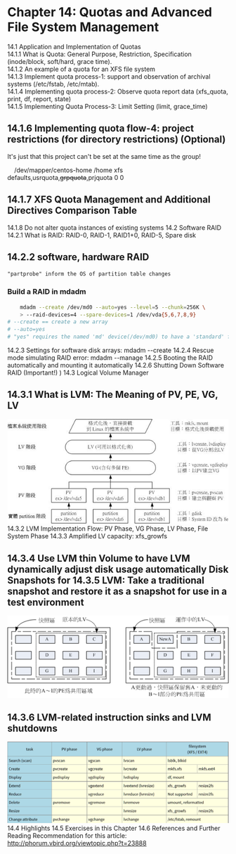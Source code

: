 # Chapter 14: Quotas and Advanced File System Management
14.1 Application and Implementation of Quotas  
14.1.1 What is Quota: General Purpose, Restriction, Specification (inode/block, soft/hard, grace time).  
14.1.2 An example of a quota for an XFS file system  
14.1.3 Implement quota process-1: support and   observation of archival systems (/etc/fstab, /etc/mtab).  
14.1.4 Implementing quota process-2: Observe quota report data (xfs_quota, print, df, report, state)  
14.1.5 Implementing Quota Process-3: Limit Setting (limit, grace_time)  
## 14.1.6 Implementing quota flow-4: project restrictions (for directory restrictions) (Optional)

It's just that this project can't be set at the same time as the group!   

&nbsp;&nbsp;&nbsp;&nbsp;/dev/mapper/centos-home /home xfs  defaults,usrquota,~~grpquota~~,prjquota  0 0   

## 14.1.7 XFS Quota Management and Additional Directives Comparison Table
14.1.8 Do not alter quota instances of existing systems
14.2 Software RAID
14.2.1 What is RAID: RAID-0, RAID-1, RAID1+0, RAID-5, Spare disk
## 14.2.2 software, hardware RAID
    "partprobe" inform the OS of partition table changes
### Build a RAID in mdadm
```bash
    mdadm --create /dev/md0 --auto=yes --level=5 --chunk=256K \
    > --raid-devices=4 --spare-devices=1 /dev/vda{5,6,7,8,9}
# --create == create a new array
# --auto=yes
# "yes" requires the named 'md' device(/dev/md0) to have a 'standard' format, and the type and minor number will be determined from this.

```
14.2.3 Settings for software disk arrays: mdadm --create
14.2.4 Rescue mode simulating RAID error: mdadm --manage
14.2.5 Booting the RAID automatically and mounting it automatically
14.2.6 Shutting Down Software RAID (Important!) )
14.3 Logical Volume Manager
## 14.3.1 What is LVM: The Meaning of PV, PE, VG, LV
![The implementation process icon for each LVM component](Picture/centos7_lvm.jpg)
14.3.2 LVM Implementation Flow: PV Phase, VG Phase, LV Phase, File System Phase
14.3.3 Amplified LV capacity: xfs_growfs
## 14.3.4 Use LVM thin Volume to have LVM dynamically adjust disk usage automatically Disk Snapshots for 14.3.5 LVM: Take a traditional snapshot and restore it as a snapshot for use in a test environment
![Backup diagram of the LVM snapshot area](Picture/snapshot.gif)
## 14.3.6 LVM-related instruction sinks and LVM shutdowns
![LVM-related instruction](Picture/vmware_x6JPzxeC1M.png)
14.4 Highlights
14.5 Exercises in this Chapter
14.6 References and Further Reading
Recommendation for this article: http://phorum.vbird.org/viewtopic.php?t=23888